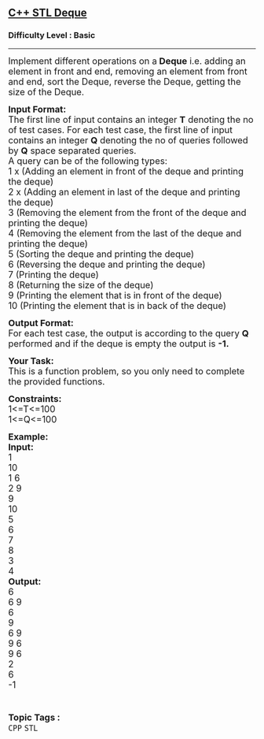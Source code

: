 <h2><a href="https://practice.geeksforgeeks.org/problems/c-stl-deque/1?page=1&category=STL&sortBy=accuracy">C++ STL Deque</a></h2><h3>Difficulty Level : Basic</h3><hr><div class="problems_problem_content__Xm_eO"><p><span style="font-size:18px">Implement different operations on a<strong> Deque</strong> i.e. adding an element in front and end, removing an element from front and end, sort the Deque, reverse the Deque, getting the size of the Deque.&nbsp;</span></p>

<p><span style="font-size:18px"><strong>Input Format:</strong><br>
The first line of input contains an integer&nbsp;<strong>T</strong>&nbsp;denoting the no of test cases. For each test case, the first line of input contains an integer&nbsp;<strong>Q</strong>&nbsp;denoting the no of queries followed by&nbsp;<strong>Q</strong>&nbsp;space separated queries.<br>
A query can be of the following types:<br>
1 x (Adding an element&nbsp;in front of the deque and printing the deque)<br>
2 x (Adding an element in last of the deque and printing the deque)<br>
3 (Removing the element from the front of the deque and printing the deque)<br>
4 (Removing the element from the last of the deque and printing the deque)<br>
5 (Sorting the deque and printing the deque)<br>
6 (Reversing the deque and printing the deque)<br>
7 (Printing the deque)<br>
8 (Returning the size of the deque)<br>
9 (Printing the element that is in front of the deque)<br>
10 (Printing the element that is in back of the deque)</span></p>

<p><span style="font-size:18px"><strong>Output Format:</strong><br>
For each test case, the output is according to the query <strong>Q</strong> performed and if the deque is empty the output is <strong>-1.</strong></span></p>

<p><span style="font-size:18px"><strong>Your Task:</strong><br>
This is a function problem, so you only need to complete the provided functions.</span></p>

<p><span style="font-size:18px"><strong>Constraints:</strong><br>
1&lt;=T&lt;=100<br>
1&lt;=Q&lt;=100</span></p>

<p><span style="font-size:18px"><strong>Example:<br>
Input:</strong><br>
1<br>
10<br>
1 6<br>
2 9<br>
9<br>
10<br>
5<br>
6<br>
7<br>
8<br>
3<br>
4<br>
<strong>Output:</strong><br>
6&nbsp;<br>
6 9&nbsp;<br>
6<br>
9<br>
6 9&nbsp;<br>
9 6&nbsp;<br>
9 6&nbsp;<br>
2<br>
6&nbsp;<br>
-1</span></p>
</div><br><p><span style=font-size:18px><strong>Topic Tags : </strong><br><code>CPP</code>&nbsp;<code>STL</code>&nbsp;